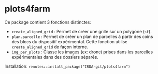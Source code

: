 # plots4farm

Ce package contient 3 fonctions distinctes:

- `create_aligned_grid` : Permet de créer une grille sur un polygone (`sf`).
- `plan.parcelle` : Permet de créer un plan de parcelles à partir des coins des blocs du dispositif expérimental. Cette fonction utilise `create_aligned_grid` de façon interne.
- `img_per_plots` : Classe les images (ex: drone) prises dans les parcelles expérimentales dans des dossiers séparés.

Installation: `remotes::install_package("IRDA-git/plots4farm")`
